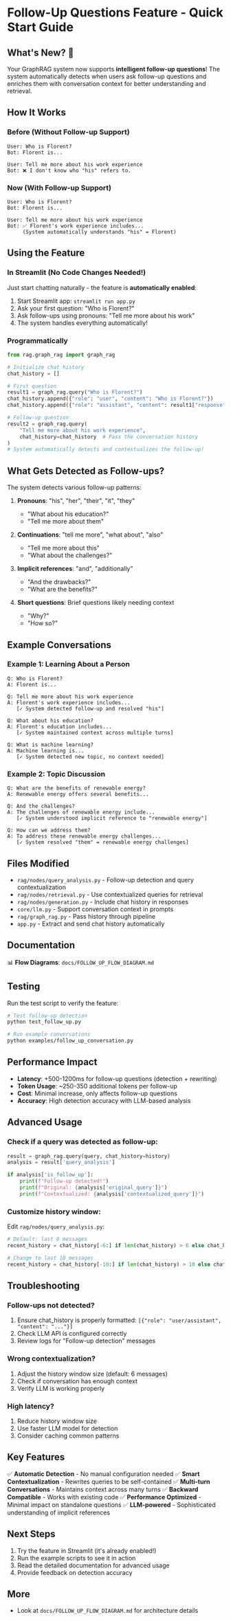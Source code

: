 # Follow-Up Questions Feature - Quick Start Guide

## What's New? 🎉

Your GraphRAG system now supports **intelligent follow-up questions**! The system automatically detects when users ask follow-up questions and enriches them with conversation context for better understanding and retrieval.

## How It Works

### Before (Without Follow-up Support)
```
User: Who is Florent?
Bot: Florent is...

User: Tell me more about his work experience
Bot: ❌ I don't know who "his" refers to.
```

### Now (With Follow-up Support)
```
User: Who is Florent?
Bot: Florent is...

User: Tell me more about his work experience
Bot: ✅ Florent's work experience includes...
     (System automatically understands "his" = Florent)
```

## Using the Feature

### In Streamlit (No Code Changes Needed!)

Just start chatting naturally - the feature is **automatically enabled**:

1. Start Streamlit app: `streamlit run app.py`
2. Ask your first question: "Who is Florent?"
3. Ask follow-ups using pronouns: "Tell me more about his work"
4. The system handles everything automatically!

### Programmatically

```python
from rag.graph_rag import graph_rag

# Initialize chat history
chat_history = []

# First question
result1 = graph_rag.query("Who is Florent?")
chat_history.append({"role": "user", "content": "Who is Florent?"})
chat_history.append({"role": "assistant", "content": result1["response"]})

# Follow-up question
result2 = graph_rag.query(
    "Tell me more about his work experience",
    chat_history=chat_history  # Pass the conversation history
)
# System automatically detects and contextualizes the follow-up!
```

## What Gets Detected as Follow-ups?

The system detects various follow-up patterns:

1. **Pronouns**: "his", "her", "their", "it", "they"
   - "What about his education?"
   - "Tell me more about them"

2. **Continuations**: "tell me more", "what about", "also"
   - "Tell me more about this"
   - "What about the challenges?"

3. **Implicit references**: "and", "additionally"
   - "And the drawbacks?"
   - "What are the benefits?"

4. **Short questions**: Brief questions likely needing context
   - "Why?"
   - "How so?"

## Example Conversations

### Example 1: Learning About a Person
```
Q: Who is Florent?
A: Florent is...

Q: Tell me more about his work experience
A: Florent's work experience includes...
   [✓ System detected follow-up and resolved "his"]

Q: What about his education?
A: Florent's education includes...
   [✓ System maintained context across multiple turns]

Q: What is machine learning?
A: Machine learning is...
   [✓ System detected new topic, no context needed]
```

### Example 2: Topic Discussion
```
Q: What are the benefits of renewable energy?
A: Renewable energy offers several benefits...

Q: And the challenges?
A: The challenges of renewable energy include...
   [✓ System understood implicit reference to "renewable energy"]

Q: How can we address them?
A: To address these renewable energy challenges...
   [✓ System resolved "them" = renewable energy challenges]
```

## Files Modified

- `rag/nodes/query_analysis.py` - Follow-up detection and query contextualization
- `rag/nodes/retrieval.py` - Use contextualized queries for retrieval
- `rag/nodes/generation.py` - Include chat history in responses
- `core/llm.py` - Support conversation context in prompts
- `rag/graph_rag.py` - Pass history through pipeline
- `app.py` - Extract and send chat history automatically

## Documentation

📊 **Flow Diagrams**: `docs/FOLLOW_UP_FLOW_DIAGRAM.md`

## Testing

Run the test script to verify the feature:

```bash
# Test follow-up detection
python test_follow_up.py

# Run example conversations
python examples/follow_up_conversation.py
```

## Performance Impact

- **Latency**: +500-1200ms for follow-up questions (detection + rewriting)
- **Token Usage**: ~250-350 additional tokens per follow-up
- **Cost**: Minimal increase, only affects follow-up questions
- **Accuracy**: High detection accuracy with LLM-based analysis

## Advanced Usage

### Check if a query was detected as follow-up:
```python
result = graph_rag.query(query, chat_history=history)
analysis = result['query_analysis']

if analysis['is_follow_up']:
    print(f"Follow-up detected!")
    print(f"Original: {analysis['original_query']}")
    print(f"Contextualized: {analysis['contextualized_query']}")
```

### Customize history window:
Edit `rag/nodes/query_analysis.py`:
```python
# Default: last 6 messages
recent_history = chat_history[-6:] if len(chat_history) > 6 else chat_history

# Change to last 10 messages
recent_history = chat_history[-10:] if len(chat_history) > 10 else chat_history
```

## Troubleshooting

### Follow-ups not detected?
1. Ensure chat_history is properly formatted: `[{"role": "user/assistant", "content": "..."}]`
2. Check LLM API is configured correctly
3. Review logs for "Follow-up detection" messages

### Wrong contextualization?
1. Adjust the history window size (default: 6 messages)
2. Check if conversation has enough context
3. Verify LLM is working properly

### High latency?
1. Reduce history window size
2. Use faster LLM model for detection
3. Consider caching common patterns

## Key Features

✅ **Automatic Detection** - No manual configuration needed
✅ **Smart Contextualization** - Rewrites queries to be self-contained
✅ **Multi-turn Conversations** - Maintains context across many turns
✅ **Backward Compatible** - Works with existing code
✅ **Performance Optimized** - Minimal impact on standalone questions
✅ **LLM-powered** - Sophisticated understanding of implicit references

## Next Steps

1. Try the feature in Streamlit (it's already enabled!)
2. Run the example scripts to see it in action
3. Read the detailed documentation for advanced usage
4. Provide feedback on detection accuracy

## More

- Look at `docs/FOLLOW_UP_FLOW_DIAGRAM.md` for architecture details
